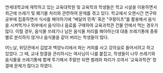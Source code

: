 연세대학교에 재학하고 있는 교육대학원 및 교육학과 학생들은 학교 시설을 이용하면서 최근에 쓰레기 및 폐기물 처리와 관련하여 문제를 겪고 있다. 학교에서 오랜시간 연구와 공부에 집중하면서 식사를 해야하기에 ”배달의 민족‘ 혹은 “쿠팡이츠”를 활용해서 음식을 시켜먹거나 외부에서 음식이나 음료를 구매하여 교육과학관 건물 안에서 먹는 경우가 많다. 이럴 경우, 음식물 쓰레기나 남은 음식물 처리를 해야하는데 대충 쓰레기통에 종류별로 분리하지 않거나 음식물을 같이 버리는 학생들이 많다. 

어느날, 위당관에서 김밥과 백양누리에서 파는 커피를 사고 강의실로 들어서려고 하고 있었다. 그 때, 교내 청결을 관리하시는 여사님이 나를 붙잡고, 학생들이 너무 쓰레기와 음식물을 쓰레기통에 함께 투기해서 주말만 되면 벌레와 파리가 꼬여서 ’교육과학관‘ 청결에 문제가 많다고 하였다.